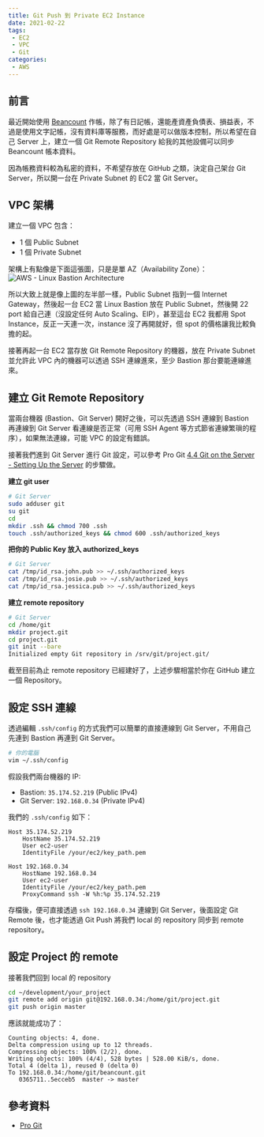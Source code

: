 ```yaml
---
title: Git Push 到 Private EC2 Instance
date: 2021-02-22
tags:
 - EC2
 - VPC
 - Git
categories: 
 - AWS
---
```


## 前言
最近開始使用 [Beancount](https://github.com/beancount/beancount) 作帳，除了有日記帳，還能產資產負債表、損益表，不過是使用文字記帳，沒有資料庫等服務，而好處是可以做版本控制，所以希望在自己 Server 上，建立一個 Git Remote Repository 給我的其他設備可以同步 Beancount 帳本資料。

因為帳務資料較為私密的資料，不希望存放在 GitHub 之類，決定自己架台 Git Server，所以開一台在 Private Subnet 的 EC2 當 Git Server。

## VPC 架構
建立一個 VPC 包含：
- 1 個 Public Subnet
- 1 個 Private Subnet

架構上有點像是下面這張圖，只是是單 AZ（Availability Zone）：
![AWS - Linux Bastion Architecture](https://d1.awsstatic.com/partner-network/QuickStart/datasheets/linux-bastion-architecture.584765ff724625db9ab0d91a8ccb1c2eb7e15a5b.png)

所以大致上就是像上圖的左半部一樣，Public Subnet 指到一個 Internet Gateway，然後起一台 EC2 當 Linux Bastion 放在 Public Subnet，然後開 22 port 給自己連（沒設定任何 Auto Scaling、EIP），甚至這台 EC2 我都用 Spot Instance，反正一天連一次，instance 沒了再開就好，但 spot 的價格讓我比較負擔的起。

接著再起一台 EC2 當存放 Git Remote Repository 的機器，放在 Private Subnet 並允許此 VPC 內的機器可以透過 SSH 連線進來，至少 Bastion 那台要能連線進來。

## 建立 Git Remote Repository
當兩台機器 (Bastion、Git Server) 開好之後，可以先透過 SSH 連線到 Bastion 再連線到 Git Server 看連線是否正常（可用 SSH Agent 等方式節省連線繁瑣的程序），如果無法連線，可能 VPC 的設定有錯誤。

接著我們進到 Git Server 進行 Git 設定，可以參考 Pro Git [4.4 Git on the Server - Setting Up the Server](https://git-scm.com/book/en/v2/Git-on-the-Server-Setting-Up-the-Server) 的步驟做。

**建立 git user**
```bash
# Git Server
sudo adduser git
su git
cd
mkdir .ssh && chmod 700 .ssh
touch .ssh/authorized_keys && chmod 600 .ssh/authorized_keys
```

**把你的 Public Key 放入 authorized_keys**
```bash
# Git Server
cat /tmp/id_rsa.john.pub >> ~/.ssh/authorized_keys
cat /tmp/id_rsa.josie.pub >> ~/.ssh/authorized_keys
cat /tmp/id_rsa.jessica.pub >> ~/.ssh/authorized_keys
```

**建立 remote repository**
```bash
# Git Server
cd /home/git
mkdir project.git
cd project.git
git init --bare
Initialized empty Git repository in /srv/git/project.git/
```

截至目前為止 remote repository 已經建好了，上述步驟相當於你在 GitHub 建立一個 Repository。

## 設定 SSH 連線
透過編輯 `.ssh/config` 的方式我們可以簡單的直接連線到 Git Server，不用自己先連到 Bastion 再連到 Git Server。

```bash
# 你的電腦
vim ~/.ssh/config
```

假設我們兩台機器的 IP:
- Bastion: `35.174.52.219` (Public IPv4)
- Git Server: `192.168.0.34` (Private IPv4)

我們的 `.ssh/config` 如下：
```
Host 35.174.52.219
    HostName 35.174.52.219
    User ec2-user
    IdentityFile /your/ec2/key_path.pem

Host 192.168.0.34
    HostName 192.168.0.34
    User ec2-user
    IdentityFile /your/ec2/key_path.pem
    ProxyCommand ssh -W %h:%p 35.174.52.219
```

存檔後，便可直接透過 `ssh 192.168.0.34` 連線到 Git Server，後面設定 Git Remote 後，也才能透過 Git Push 將我們 local 的 repository 同步到 remote repository。

## 設定 Project 的 remote
接著我們回到 local 的 repository
```bash
cd ~/development/your_project
git remote add origin git@192.168.0.34:/home/git/project.git
git push origin master
```

應該就能成功了：
```
Counting objects: 4, done.
Delta compression using up to 12 threads.
Compressing objects: 100% (2/2), done.
Writing objects: 100% (4/4), 528 bytes | 528.00 KiB/s, done.
Total 4 (delta 1), reused 0 (delta 0)
To 192.168.0.34:/home/git/beancount.git
   0365711..5ecceb5  master -> master
```

## 參考資料
- [Pro Git](https://git-scm.com/book/en/v2/Git-on-the-Server-Setting-Up-the-Server)